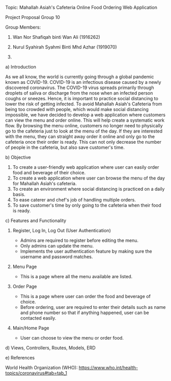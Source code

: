 Topic: Mahallah Asiah's Cafeteria Online Food Ordering Web Application

Project Proposal Group 10

Group Members:

1) Wan Nor Shafiqah binti Wan Ali (1916262)

2) Nurul Syahirah Syahmi Binti Mhd Azhar (1919070)

3)





a) Introduction 

As we all know, the world is currently going through a global pandemic known as COVID-19. COVID-19 is an infectious disease caused by a newly discovered coronavirus. 
The COVID-19 virus spreads primarily through droplets of saliva or discharge from the nose when an infected person coughs or sneezes. Hence, it is important
to practice social distancing to lower the risk of getting infected. To avoid Mahallah Asiah's Cafeteria from being too crowded with people, which would make
social distancing impossible, we have decided to develop a web application where customers can view the menu and order online. This will help create a systematic
work flow. By browsing the menu online, customers no longer need to physically go to the cafeteria just to look at the menu of the day. If they are interested with
the menu, they can straight away order it online and only go to the cafeteria once their order is ready. This can not only decrease the number of people in the cafeteria,
but also save customer's time.

b) Objective 

1)  To create a user-friendly web application where user can easily order food and beverage of their choice.
2)  To create a web application where user can browse the menu of the day for Mahallah Asiah's cafeteria.
3)  To create an environment where social distancing is practiced on a daily basis.
4)  To ease caterer and chef's job of handling multiple orders.
5)  To save customer's time by only going to the cafeteria when their food is ready.

c) Features and Functionality

1)  Register, Log In, Log Out (User Authentication)

    - Admins are required to register before editing the menu.
    - Only admins can update the menu.
    - Implements the user authentication feature by making sure the username and password matches.
    
2)  Menu Page
    
    - This is a page where all the menu available are listed.

3)  Order Page

    - This is a page where user can order the food and beverage of choice.
    - Before ordering, user are required to enter their details such as name and phone number so that if anything happened, user can be contacted easily.

4) Main/Home Page
    
    - User can choose to view the menu or order food.


d) Views, Controllers, Routes, Models, ERD


e) References

World Health Organization (WHO): https://www.who.int/health-topics/coronavirus#tab=tab_1
